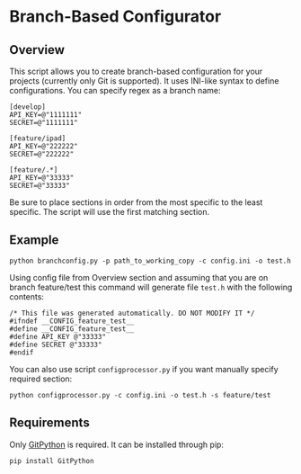 # Branch-Based Configurator

## Overview

This script allows you to create branch-based configuration for your projects (currently only Git is supported).
It uses INI-like syntax to define configurations.
You can specify regex as a branch name:
```
[develop]
API_KEY=@"1111111"
SECRET=@"1111111"

[feature/ipad]
API_KEY=@"222222"
SECRET=@"222222"

[feature/.*]
API_KEY=@"33333"
SECRET=@"33333"
```
Be sure to place sections in order from the most specific to the least specific.
The script will use the first matching section.

## Example

```
python branchconfig.py -p path_to_working_copy -c config.ini -o test.h
```
Using config file from Overview section and assuming that you are on branch feature/test
this command will generate file ```test.h``` with the following contents:

```
/* This file was generated automatically. DO NOT MODIFY IT */
#ifndef __CONFIG_feature_test__
#define __CONFIG_feature_test__
#define API_KEY @"33333"
#define SECRET @"33333"
#endif
```
You can also use script ```configprocessor.py``` if you want manually specify
required section:

```
python configprocessor.py -c config.ini -o test.h -s feature/test
```

## Requirements

Only [GitPython](https://pythonhosted.org/GitPython/0.3.1/tutorial.html) is required.
It can be installed through pip:
```
pip install GitPython
```
